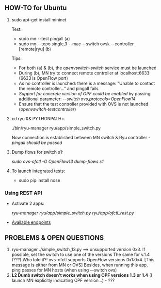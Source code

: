 ## HOW-TO for Ubuntu

1. sudo apt-get install mininet

   Test:
   * sudo mn --test pingall                                                   (a)
   * sudo mn --topo single,3 --mac --switch ovsk --controller [remote|ryu]    (b)
   
   Tips:
   * For both (a) & (b), the *openvswitch-switch* service must be launched
   * During (b), MN try to connect remote controller at localhost:6633 (6633 is OpenFlow port)
   * As no controller is launched: there is a message: "Unable to contact the remote controller..." and pingall fails
   * _Support for concrete version of OPF could be enabled_ by passing additional parameter: *--switch ovs,protocols=OpenFlow14*
   * Ensure that the test controller provided with OVS is not launched (_openvswitch-testcontroller_)

2. cd ryu && PYTHONPATH=.

   ./bin/ryu-manager ryu/app/simple_switch.py

   Now connection is established between MN switch & Ryu controller - *pingall should be passed*

3. Dump flows for switch s1: 

   *sudo ovs-ofctl -O OpenFlow13 dump-flows s1*

4. To launch integrated tests:
   - sudo pip install nose

### Using REST API

* Activate 2 apps:

  *ryu-manager ryu/app/simple_switch.py ryu/app/ofctl_rest.py*

* [Available endpoints](http://ryu.readthedocs.io/en/latest/app/ofctl_rest.html)


## PROBLEMS & OPEN QUESTIONS

1. ryu-manager ./simple_switch_13.py ==> unsupported version 0x3. If possible, set the switch to use one of the versions
   The same for v.1.4 (???)
   Who told it?! ovs-ofctl supports OpenFlow versions 0x1:0x4. [This message is either from MN or OVS]
   Besides, when running this app, ping passes for MN hosts (when using --switch ovs)
2. **L2 Dumb switch doesn't works when using OPF versions 1.3 or 1.4** (I launch MN explicitly indicating OPF version...) - ???
